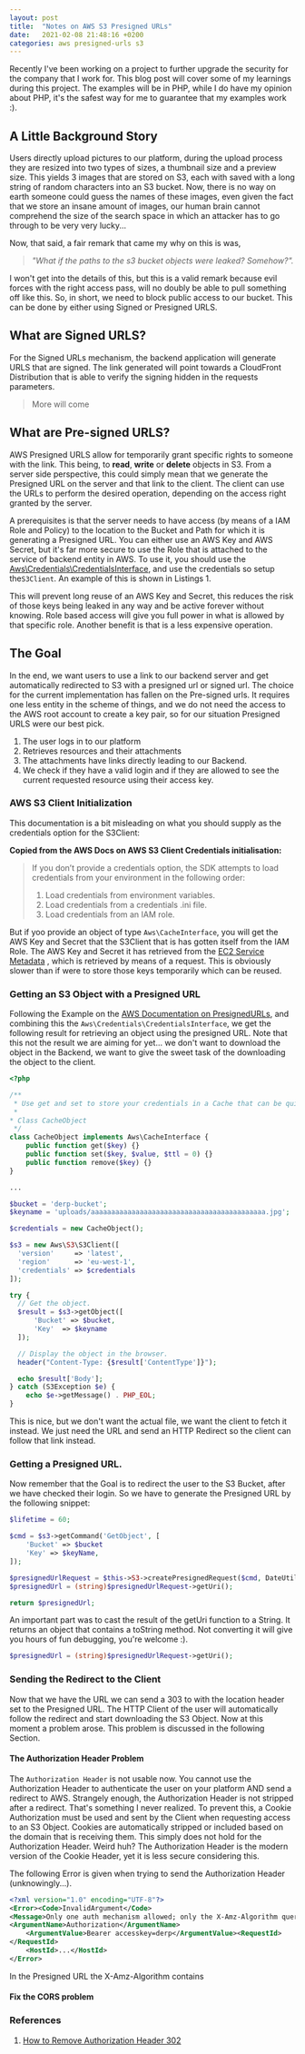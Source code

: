 ```yaml
---
layout: post
title:  "Notes on AWS S3 Presigned URLs"
date:   2021-02-08 21:48:16 +0200
categories: aws presigned-urls s3
---
```


Recently I've been working on a project to further upgrade the security for the company that I work for.
This blog post will cover some of my learnings during this project. The examples will be in PHP, while I do have my 
opinion about PHP, it's the safest way for me to guarantee that my examples work :).

[comment]: <> (// guide will give an in depth description on how to setup presigned urls on your AWS S3 bucket. )

## A Little Background Story
Users directly upload pictures to our platform, during the upload process they are resized into two types of sizes, a thumbnail
size and a preview size. This yields 3 images that are stored on S3, each with saved with a long string of random characters into an
S3 bucket. Now, there is no way on earth someone could guess the names of these images, even given the fact that
we store an insane amount of images, our human brain cannot comprehend the size of the search space in which an attacker
has to go through to be very very lucky...

Now, that said, a fair remark that came my why on this is was,

> *"What if the paths to the s3 bucket objects were leaked? Somehow?".* 

I won't get into the details of this, but this is a valid remark because evil forces with the right access pass, will no doubly
be able to pull something off like this. So, in short, we need to block public access to our bucket. This can be done
by either using Signed or Presigned URLS.

[comment]: <> (- https://liveroomlk.medium.com/cloudfront-signed-urls-cookies-and-s3-presigned-urls-be850c34f9ce)
[comment]: <> (_ https://advancedweb.hu/how-to-solve-cors-problems-when-redirecting-to-s3-signed-urls/)

## What are Signed URLS?
For the Signed URLs mechanism, the backend application will generate URLS that are signed. The link generated will
point towards a CloudFront Distribution that is able to verify the signing hidden in the requests parameters.

> More will come 

## What are Pre-signed URLS?
AWS Presigned URLS allow for temporarily grant specific rights to someone with the link. This being, to **read**, **write** or **delete**
objects in S3. From a server side perspective, this could simply mean that we generate the Presigned URL on the server and that link to 
the client. The client can use the URLs to perform the desired operation, depending on the access right granted by the server.

A prerequisites is that the server needs to have access (by means of a IAM Role and Policy) to the location to the 
Bucket and Path for which it is generating a Presigned URL. You can either use an AWS Key and AWS Secret, 
but it's far more secure to use the Role that is attached to the service of backend entity in AWS. To use it,
you should use the [Aws\Credentials\CredentialsInterface](https://docs.aws.amazon.com/sdk-for-php/v3/developer-guide/guide_configuration.html), 
and use the credentials so setup the`S3Client`. An example of this is shown in Listings 1.

This will prevent long reuse of an AWS Key and Secret, this reduces the risk of those keys being leaked in any way and be active forever without knowing. 
Role based access will give you full power in what is allowed by that specific role. Another benefit is that is a less expensive operation.

## The Goal
In the end, we want users to use a link to our backend server and get automatically redirected to S3 with a presigned url or signed url.
The choice for the current implementation has fallen on the Pre-signed urls. It requires one less entity in the scheme of things,
and we do not need the access to the AWS root account to create a key pair, so for our situation Presigned URLS were our best pick.

1. The user logs in to our platform
2. Retrieves resources and their attachments
3. The attachments have links directly leading to our Backend.
4. We check if they have a valid login and if they are allowed to see the current requested resource using their access key.

### AWS S3 Client Initialization
This documentation is a bit misleading on what you should supply as the credentials option for the S3Client:

**Copied from the AWS Docs on AWS S3 Client Credentials initialisation:**
> If you don’t provide a credentials option, the SDK attempts to load credentials from your environment in the following order:
>  1. Load credentials from environment variables.
>  1. Load credentials from a credentials .ini file.
>  1. Load credentials from an IAM role. 

But if yoo provide an object of type `Aws\CacheInterface`, you will get the AWS Key and Secret that the S3Client that is has gotten itself from the IAM Role. 
The AWS Key and Secret it has retrieved from the 
[EC2 Service Metadata](https://docs.amazonaws.cn/zh_cn/aws-sdk-php/guide/latest/guide/credentials.html#using-iam-roles-for-amazon-ec2-container-service-tasks)
, which is retrieved by means of a request. This is obviously slower than if were to store those keys temporarily which can be reused.

### Getting an S3 Object with a Presigned URL
Following the Example on the [AWS Documentation on PresignedURLs](https://docs.aws.amazon.com/AmazonS3/latest/dev/RetrieveObjSingleOpPHP.html),
and combining this the `Aws\Credentials\CredentialsInterface`, we get the following
result for retrieving an object using the presigned URL. Note that this not the result we are aiming for yet... we don't want to
download the object in the Backend, we want to give the sweet task of the downloading the object to the client.

~~~php
<?php

/**
 * Use get and set to store your credentials in a Cache that can be quickly accessed.
 * 
* Class CacheObject
 */
class CacheObject implements Aws\CacheInterface {
    public function get($key) {}
    public function set($key, $value, $ttl = 0) {}
    public function remove($key) {}
}

... 

$bucket = 'derp-bucket';
$keyname = 'uploads/aaaaaaaaaaaaaaaaaaaaaaaaaaaaaaaaaaaaaaaaaaa.jpg';

$credentials = new CacheObject();

$s3 = new Aws\S3\S3Client([
  'version'     => 'latest',
  'region'      => 'eu-west-1',
  'credentials' => $credentials
]);

try {
  // Get the object.
  $result = $s3->getObject([
      'Bucket' => $bucket,
      'Key'  => $keyname
  ]);

  // Display the object in the browser.
  header("Content-Type: {$result['ContentType']}");

  echo $result['Body'];
} catch (S3Exception $e) {
    echo $e->getMessage() . PHP_EOL;
}
~~~

This is nice, but we don't want the actual file, we want the client to fetch it instead. We just need the URL and send
an HTTP Redirect so the client can follow that link instead.

### Getting a Presigned URL.
Now remember that the Goal is to redirect the user to the S3 Bucket, after we have checked their login. So we have
to generate the Presigned URL by the following snippet:

~~~php
$lifetime = 60;

$cmd = $s3->getCommand('GetObject', [
    'Bucket' => $bucket
    'Key' => $keyName,
]);

$presignedUrlRequest = $this->S3->createPresignedRequest($cmd, DateUtils::time() + $lifetime);
$presignedUrl = (string)$presignedUrlRequest->getUri(); 

return $presignedUrl;
~~~

An important part was to cast the result of the getUri function to a String. It returns an object that contains
a toString method. Not converting it will give you hours of fun debugging, you're welcome :).
~~~php
$presignedUrl = (string)$presignedUrlRequest->getUri();
~~~

### Sending the Redirect to the Client
Now that we have the URL we can send a 303 to with the location header set to the Presigned URL. The HTTP Client of
the user will automatically follow the redirect and start downloading the S3 Object. Now at this moment a problem arose.
This problem is discussed in the following Section.

#### The Authorization Header Problem
The `Authorization Header` is not usable now. You cannot use the Authorization Header to authenticate the user on your platform
AND send a redirect to AWS. Strangely enough, the Authorization Header is not stripped after a redirect. That's something
I never realized. To prevent this, a Cookie Authorization must be used and sent by the Client when requesting access
to an S3 Object. Cookies are automatically stripped or included based on the domain that is receiving them. This simply does not hold for
the Authorization Header. Weird huh? The Authorization Header is the modern version of the Cookie Header, yet it is less secure considering this.

The following Error is given when trying to send the Authorization Header (unknowingly...).

~~~xml
<?xml version="1.0" encoding="UTF-8"?>
<Error><Code>InvalidArgument</Code>
<Message>Only one auth mechanism allowed; only the X-Amz-Algorithm query parameter, Signature query string parameter or the Authorization header should be specified</Message>
<ArgumentName>Authorization</ArgumentName>
    <ArgumentValue>Bearer accesskey=derp</ArgumentValue><RequestId>
</RequestId>
    <HostId>...</HostId>
</Error>
~~~

In the Presigned URL the X-Amz-Algorithm contains

#### Fix the CORS problem

### References
1. [How to Remove Authorization Header 302](https://stackoverflow.com/questions/35400943/how-to-remove-authorization-header-in-a-http-302-response)


[comment]: <> (// TODO: info on how a service in AWS gets a AWS Key and Secret granted by the platform during runtime)

